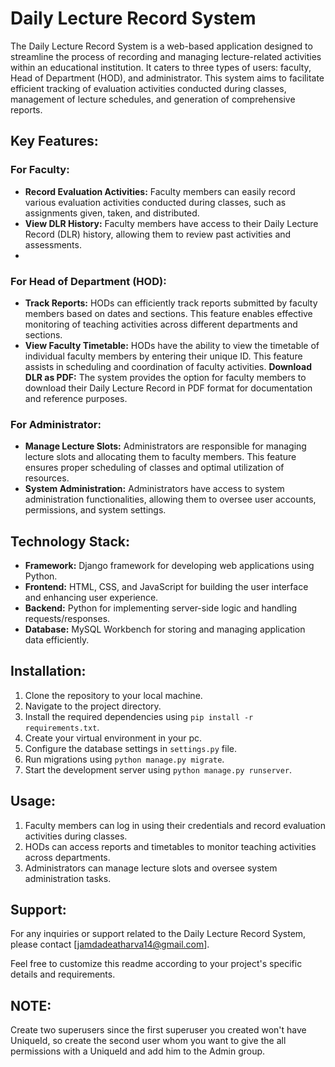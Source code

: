 # Daily Lecture Record System

The Daily Lecture Record System is a web-based application designed to streamline the process of recording and managing lecture-related activities within an educational institution. It caters to three types of users: faculty, Head of Department (HOD), and administrator. This system aims to facilitate efficient tracking of evaluation activities conducted during classes, management of lecture schedules, and generation of comprehensive reports.

## Key Features:

### For Faculty:
- **Record Evaluation Activities:** Faculty members can easily record various evaluation activities conducted during classes, such as assignments given, taken, and distributed.
- **View DLR History:** Faculty members have access to their Daily Lecture Record (DLR) history, allowing them to review past activities and assessments.
- 
### For Head of Department (HOD):
- **Track Reports:** HODs can efficiently track reports submitted by faculty members based on dates and sections. This feature enables effective monitoring of teaching activities across different departments and sections.
- **View Faculty Timetable:** HODs have the ability to view the timetable of individual faculty members by entering their unique ID. This feature assists in scheduling and coordination of faculty activities.
**Download DLR as PDF:** The system provides the option for faculty members to download their Daily Lecture Record in PDF format for documentation and reference purposes.

### For Administrator:
- **Manage Lecture Slots:** Administrators are responsible for managing lecture slots and allocating them to faculty members. This feature ensures proper scheduling of classes and optimal utilization of resources.
- **System Administration:** Administrators have access to system administration functionalities, allowing them to oversee user accounts, permissions, and system settings.

## Technology Stack:

- **Framework:** Django framework for developing web applications using Python.
- **Frontend:** HTML, CSS, and JavaScript for building the user interface and enhancing user experience.
- **Backend:** Python for implementing server-side logic and handling requests/responses.
- **Database:** MySQL Workbench for storing and managing application data efficiently.

## Installation:

1. Clone the repository to your local machine.
2. Navigate to the project directory.
3. Install the required dependencies using `pip install -r requirements.txt`.
4. Create your virtual environment in your pc.
5. Configure the database settings in `settings.py` file.
6. Run migrations using `python manage.py migrate`.
7. Start the development server using `python manage.py runserver`.

## Usage:

1. Faculty members can log in using their credentials and record evaluation activities during classes.
2. HODs can access reports and timetables to monitor teaching activities across departments.
3. Administrators can manage lecture slots and oversee system administration tasks.

## Support:

For any inquiries or support related to the Daily Lecture Record System, please contact [jamdadeatharva14@gmail.com].

Feel free to customize this readme according to your project's specific details and requirements.

## NOTE:
Create two superusers since the first superuser you created won't have UniqueId, so create the second user whom you want to give the all permissions with a UniqueId and add him to the Admin group.

